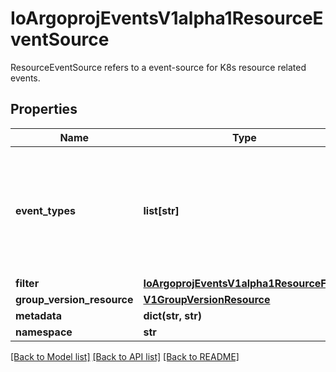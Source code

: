 # IoArgoprojEventsV1alpha1ResourceEventSource

ResourceEventSource refers to a event-source for K8s resource related events.
## Properties
Name | Type | Description | Notes
------------ | ------------- | ------------- | -------------
**event_types** | **list[str]** | EventTypes is the list of event type to watch. Possible values are - ADD, UPDATE and DELETE. | [optional] 
**filter** | [**IoArgoprojEventsV1alpha1ResourceFilter**](IoArgoprojEventsV1alpha1ResourceFilter.md) |  | [optional] 
**group_version_resource** | [**V1GroupVersionResource**](V1GroupVersionResource.md) |  | [optional] 
**metadata** | **dict(str, str)** |  | [optional] 
**namespace** | **str** |  | [optional] 

[[Back to Model list]](../README.md#documentation-for-models) [[Back to API list]](../README.md#documentation-for-api-endpoints) [[Back to README]](../README.md)


